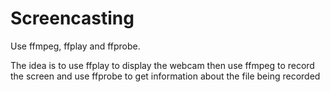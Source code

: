 # Screencasting

Use ffmpeg, ffplay and ffprobe.

The idea is to use ffplay to display the webcam then use ffmpeg to record the screen and use ffprobe to get information about the file being recorded
